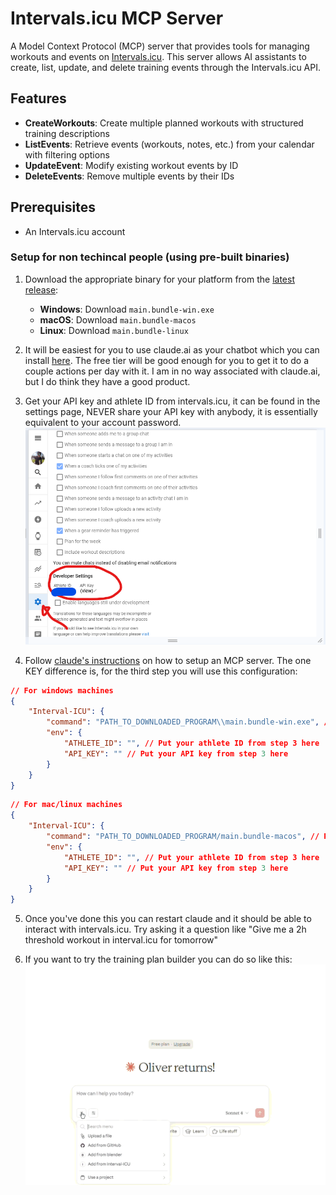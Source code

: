# Intervals.icu MCP Server

A Model Context Protocol (MCP) server that provides tools for managing workouts and events on [Intervals.icu](https://intervals.icu). This server allows AI assistants to create, list, update, and delete training events through the Intervals.icu API.

## Features

- **CreateWorkouts**: Create multiple planned workouts with structured training descriptions
- **ListEvents**: Retrieve events (workouts, notes, etc.) from your calendar with filtering options
- **UpdateEvent**: Modify existing workout events by ID
- **DeleteEvents**: Remove multiple events by their IDs

## Prerequisites

- An Intervals.icu account

### Setup for non techincal people (using pre-built binaries)

1. Download the appropriate binary for your platform from the [latest release](https://github.com/notvincent/Intervals-ICU-MCP/releases/tag/v0.0.01-alpha):
   - **Windows**: Download `main.bundle-win.exe`
   - **macOS**: Download `main.bundle-macos` 
   - **Linux**: Download `main.bundle-linux`

2. It will be easiest for you to use claude.ai as your chatbot which you can install [here](https://claude.ai/download). The free tier will be good enough for you to get it to do a couple actions per day with it. I am in no way associated with claude.ai, but I do think they have a good product.

3. Get your API key and athlete ID from intervals.icu, it can be found in the settings page, NEVER share your API key with anybody, it is essentially equivalent to your account password.
![alt text](ReadMEImages/image.png)

4. Follow [claude's instructions](https://modelcontextprotocol.io/docs/develop/connect-local-servers) on how to setup an MCP server. The one KEY difference is, for the third step you will use this configuration:

```json
// For windows machines
{
    "Interval-ICU": {
        "command": "PATH_TO_DOWNLOADED_PROGRAM\\main.bundle-win.exe", // Put the full path to the downloaded exe file
		"env": {
			"ATHLETE_ID": "", // Put your athlete ID from step 3 here
			"API_KEY": "" // Put your API key from step 3 here
		}
    }
}
```

```json
// For mac/linux machines
{
    "Interval-ICU": {
        "command": "PATH_TO_DOWNLOADED_PROGRAM/main.bundle-macos", // Put the full path to the downloaded binary
		"env": {
			"ATHLETE_ID": "", // Put your athlete ID from step 3 here
			"API_KEY": "" // Put your API key from step 3 here
		}
    }
}
```

5. Once you've done this you can restart claude and it should be able to interact with intervals.icu. Try asking it a question like "Give me a 2h threshold workout in interval.icu for tomorrow"

7. If you want to try the training plan builder you can do so like this:
![alt text](ReadMEImages/20250929-0413-51.6514406.gif)